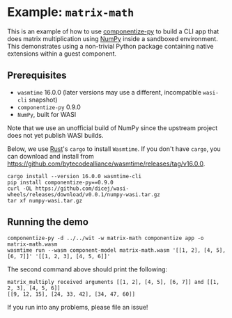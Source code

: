 # Example: `matrix-math`

This is an example of how to use [componentize-py] to build a CLI app that does
matrix multiplication using [NumPy] inside a sandboxed environment.  This
demonstrates using a non-trivial Python package containing native extensions
within a guest component.

[componentize-py]: https://github.com/bytecodealliance/componentize-py
[NumPy]: https://numpy.org

## Prerequisites

* `wasmtime` 16.0.0 (later versions may use a different, incompatible `wasi-cli` snapshot)
* `componentize-py` 0.9.0
* `NumPy`, built for WASI

Note that we use an unofficial build of NumPy since the upstream project does
not yet publish WASI builds.

Below, we use [Rust](https://rustup.rs/)'s `cargo` to install `Wasmtime`.  If
you don't have `cargo`, you can download and install from
https://github.com/bytecodealliance/wasmtime/releases/tag/v16.0.0.

```
cargo install --version 16.0.0 wasmtime-cli
pip install componentize-py==0.9.0
curl -OL https://github.com/dicej/wasi-wheels/releases/download/v0.0.1/numpy-wasi.tar.gz
tar xf numpy-wasi.tar.gz
```

## Running the demo

```
componentize-py -d ../../wit -w matrix-math componentize app -o matrix-math.wasm
wasmtime run --wasm component-model matrix-math.wasm '[[1, 2], [4, 5], [6, 7]]' '[[1, 2, 3], [4, 5, 6]]'
```

The second command above should print the following:

```
matrix_multiply received arguments [[1, 2], [4, 5], [6, 7]] and [[1, 2, 3], [4, 5, 6]]
[[9, 12, 15], [24, 33, 42], [34, 47, 60]]
```

If you run into any problems, please file an issue!
